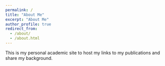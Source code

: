 ```yaml
---
permalink: /
title: "About Me"
excerpt: "About Me"
author_profile: true
redirect_from: 
  - /about/
  - /about.html
---
```


This is my personal academic site to host my links to my publications and share my background. 
